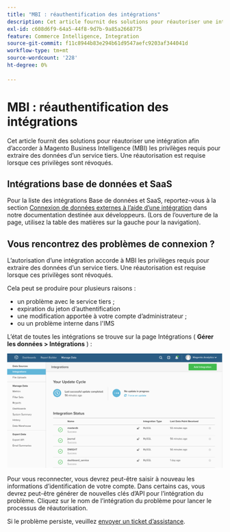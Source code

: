 ```yaml
---
title: "MBI : réauthentification des intégrations"
description: Cet article fournit des solutions pour réautoriser une intégration afin d’accorder à Magento Business Intelligence (MBI) les privilèges requis pour extraire des données d’un service tiers. Une réautorisation est requise lorsque ces privilèges sont révoqués.
exl-id: c608d6f9-64a5-44f8-9d7b-9a85a2668775
feature: Commerce Intelligence, Integration
source-git-commit: f11c8944b83e294b61d9547aefc9203af344041d
workflow-type: tm+mt
source-wordcount: '228'
ht-degree: 0%

---
```


# MBI : réauthentification des intégrations

Cet article fournit des solutions pour réautoriser une intégration afin d’accorder à Magento Business Intelligence (MBI) les privilèges requis pour extraire des données d’un service tiers. Une réautorisation est requise lorsque ces privilèges sont révoqués.

## Intégrations base de données et SaaS

Pour la liste des intégrations Base de données et SaaS, reportez-vous à la section [Connexion de données externes à l’aide d’une intégration](https://docs.magento.com/mbi/data-analyst/importing-data/integrations/integrations.html) dans notre documentation destinée aux développeurs. (Lors de l’ouverture de la page, utilisez la table des matières sur la gauche pour la navigation).

## Vous rencontrez des problèmes de connexion ?

L’autorisation d’une intégration accorde à MBI les privilèges requis pour extraire des données d’un service tiers. Une réautorisation est requise lorsque ces privilèges sont révoqués.

Cela peut se produire pour plusieurs raisons :

* un problème avec le service tiers ;
* expiration du jeton d’authentification
* une modification apportée à votre compte d’administrateur ;
* ou un problème interne dans l&#39;IMS

L’état de toutes les intégrations se trouve sur la page Intégrations ( **Gérer les données > Intégrations** ) :

![Integrations_page.png](assets/Integrations_page.png)

Pour vous reconnecter, vous devrez peut-être saisir à nouveau les informations d’identification de votre compte. Dans certains cas, vous devrez peut-être générer de nouvelles clés d’API pour l’intégration du problème. Cliquez sur le nom de l’intégration du problème pour lancer le processus de réautorisation.

Si le problème persiste, veuillez [envoyer un ticket d’assistance](/help/help-center-guide/help-center/magento-help-center-user-guide.md#submit-ticket).
